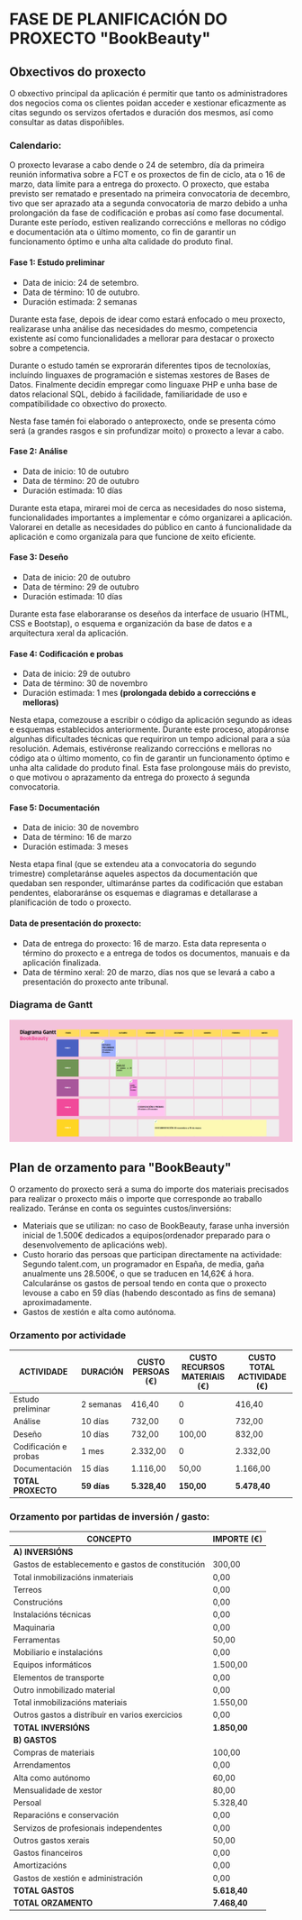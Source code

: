 # FASE DE PLANIFICACIÓN DO PROXECTO "BookBeauty"

## Obxectivos do proxecto
O obxectivo principal da aplicación é permitir que tanto os administradores dos negocios coma os clientes poidan acceder e xestionar eficazmente as citas segundo os servizos ofertados e duración dos mesmos, así como consultar as datas dispoñibles.

### Calendario:

O proxecto levarase a cabo dende o 24 de setembro, día da primeira reunión informativa sobre a FCT e os proxectos de fin de ciclo, ata o 16 de marzo, data límite para a entrega do proxecto. O proxecto, que estaba previsto ser rematado e presentado na primeira convocatoria de decembro, tivo que ser aprazado ata a segunda convocatoria de marzo debido a unha prolongación da fase de codificación e probas así como fase documental. Durante este período, estiven realizando correccións e melloras no código e documentación ata o último momento, co fin de garantir un funcionamento óptimo e unha alta calidade do produto final.

#### Fase 1: Estudo preliminar

- Data de inicio: 24 de setembro.
- Data de término: 10 de outubro.
- Duración estimada: 2 semanas

Durante esta fase, depois de idear como estará enfocado o meu proxecto, realizarase unha análise das necesidades do mesmo, competencia existente así como funcionalidades a mellorar para destacar o proxecto sobre a competencia.

Durante o estudo tamén se exprorarán diferentes tipos de tecnoloxías, incluíndo linguaxes de programación e sistemas xestores de Bases de Datos. Finalmente decidín empregar como linguaxe PHP e unha base de datos relacional SQL, debido á facilidade, familiaridade de uso e compatibilidade co obxectivo do proxecto. 

Nesta fase tamén foi elaborado o anteproxecto, onde se presenta cómo será (a grandes rasgos e sin profundizar moito) o proxecto a levar a cabo.

#### Fase 2: Análise

- Data de inicio: 10 de outubro
- Data de término: 20 de outubro
- Duración estimada: 10 días

Durante esta etapa, mirarei moi de cerca as necesidades do noso sistema, funcionalidades importantes a implementar e cómo organizarei a aplicación. Valorarei en detalle as necesidades do público en canto á funcionalidade da aplicación e como organizala para que funcione de xeito eficiente. 

#### Fase 3: Deseño

- Data de inicio: 20 de outubro
- Data de término: 29 de outubro 
- Duración estimada: 10 días

Durante esta  fase elaboraranse os deseños da interface de usuario (HTML, CSS e Bootstap), o esquema e organización da base de datos e a arquitectura xeral da aplicación.


#### Fase 4: Codificación e probas

- Data de inicio:  29 de outubro
- Data de término: 30 de novembro
- Duración estimada: 1 mes **(prolongada debido a correccións e melloras)**

Nesta etapa, comezouse a escribir o código da aplicación segundo as ideas e esquemas establecidos anteriormente. Durante este proceso, atopáronse algunhas dificultades técnicas que requiriron un tempo adicional para a súa resolución. Ademais, estivéronse realizando correccións e melloras no código ata o último momento, co fin de garantir un funcionamento óptimo e unha alta calidade do produto final. Esta fase prolongouse máis do previsto, o que motivou o aprazamento da entrega do proxecto á segunda convocatoria.

#### Fase 5: Documentación

- Data de inicio:  30 de novembro
- Data de término: 16 de marzo
- Duración estimada: 3 meses

Nesta etapa final (que se extendeu ata a convocatoria do segundo trimestre) completaránse aqueles aspectos da documentación que quedaban sen responder, ultimaránse partes da codificación que estaban pendentes, elaboraránse os esquemas e diagramas e detallarase a planificación de todo o proxecto.

#### Data de presentación do proxecto:

- Data de entrega do proxecto: 16 de marzo. Esta data representa o término do proxecto e a entrega de todos os documentos, manuais e da aplicación finalizada.
- Data de término xeral: 20 de marzo, días nos que se levará a cabo a presentación do proxecto ante tribunal.


### Diagrama de Gantt
![Diagrama de Gantt](../img/diagramaGantt.PNG)

## Plan de orzamento para "BookBeauty"
O orzamento do proxecto será a suma do importe dos materiais precisados para realizar o proxecto máis o importe que corresponde ao traballo realizado. Teránse en conta os seguintes custos/inversións:

- Materiais que se utilizan: no caso de BookBeauty, farase unha inversión inicial de 1.500€ dedicados a equipos(ordenador preparado para o desenvolvemento de aplicacións web).
- Custo horario das persoas que participan directamente na actividade: Segundo talent.com, un programador en España, de media, gaña anualmente uns 28.500€, o que se traducen en 14,62€ á hora. Calcularánse os gastos de persoal tendo en conta que o proxecto levouse a cabo en 59 días (habendo descontado as fins de semana) aproximadamente.
- Gastos de xestión e alta como autónoma.



### Orzamento por actividade

| **ACTIVIDADE**                      | **DURACIÓN**    | **CUSTO PERSOAS** (€) | **CUSTO RECURSOS MATERIAIS** (€) | **CUSTO TOTAL ACTIVIDADE** (€) |
|-------------------------------------|-----------------|-----------------------|---------------------------------|--------------------------------|
| Estudo preliminar                   | 2 semanas       | 416,40                | 0                               | 416,40                         |
| Análise                             | 10 días         | 732,00                | 0                               | 732,00                         |
| Deseño                              | 10 días         | 732,00                | 100,00                          | 832,00                         |
| Codificación e probas               | 1 mes           | 2.332,00              | 0                               | 2.332,00                       |
| Documentación                       | 15 días         | 1.116,00              | 50,00                           | 1.166,00                       |
| **TOTAL PROXECTO**                   | **59 días**     | **5.328,40**          | **150,00**                      | **5.478,40**                   |

### Orzamento por partidas de inversión / gasto:

| **CONCEPTO**                               | **IMPORTE (€)**    |
|--------------------------------------------|--------------------|
| **A) INVERSIÓNS**                          |                    |
| Gastos de establecemento e gastos de constitución | 300,00             |
| Total inmobilizacións inmateriais          | 0,00               |
| Terreos                                    | 0,00               |
| Construcións                               | 0,00               |
| Instalacións técnicas                      | 0,00               |
| Maquinaria                                  | 0,00               |
| Ferramentas                                 | 50,00              |
| Mobiliario e instalacións                  | 0,00               |
| Equipos informáticos                       | 1.500,00           |
| Elementos de transporte                    | 0,00               |
| Outro inmobilizado material                | 0,00               |
| Total inmobilizacións materiais            | 1.550,00           |
| Outros gastos a distribuír en varios exercicios | 0,00             |
| **TOTAL INVERSIÓNS**                       | **1.850,00**       |
| **B) GASTOS**                              |                    |
| Compras de materiais                       | 100,00             |
| Arrendamentos                              | 0,00               |
| Alta como autónomo                        | 60,00              |
| Mensualidade de xestor                    | 80,00              |
| Persoal                                    | 5.328,40           |
| Reparacións e conservación                 | 0,00               |
| Servizos de profesionais independentes     | 0,00               |
| Outros gastos xerais                       | 50,00              |
| Gastos financeiros                         | 0,00               |
| Amortizacións                              | 0,00               |
| Gastos de xestión e administración         | 0,00               |
| **TOTAL GASTOS**                           | **5.618,40**       |
| **TOTAL ORZAMENTO**                       | **7.468,40**       |